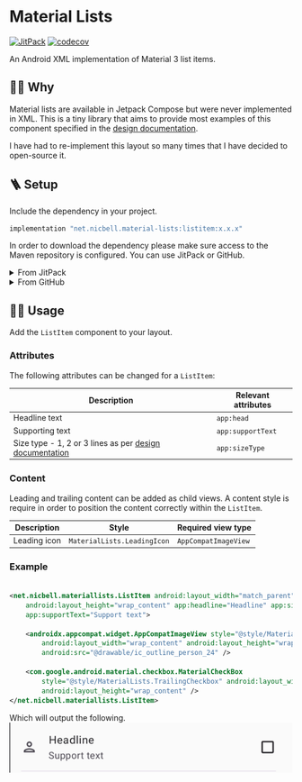 # Material Lists

[![JitPack](https://jitpack.io/v/net.nicbell/material-lists.svg)](https://jitpack.io/#net.nicbell/material-lists)
[![codecov](https://codecov.io/gh/nicbell/material-lists/branch/develop/graph/badge.svg?token=YYJ348RZAF)](https://codecov.io/gh/nicbell/material-lists)

An Android XML implementation of Material 3 list items.

## 🙋🏽 Why

Material lists are available in Jetpack Compose but were never implemented in XML. This is a tiny
library that aims to provide most examples of this component specified in
the [design documentation](https://m3.material.io/components/lists/specs).

I have had to re-implement this layout so many times that I have decided to open-source it.

## 🪜 Setup

Include the dependency in your project.

```groovy
implementation "net.nicbell.material-lists:listitem:x.x.x"
```

In order to download the dependency please make sure access to the Maven repository is configured.
You can use JitPack or GitHub.

<details>
  <summary>From JitPack</summary>

JitPack is full configured to work with
the [custom domain](https://jitpack.io/#net.nicbell/material-lists/latest). Just included the Maven
repository and add the dependency as described above.

```gradle
maven { url 'https://jitpack.io' }
```

</details>

<details>
  <summary>From GitHub</summary>

This repo is public but GitHub's Maven Repository needs authentication.

```gradle
maven {
    name = "GitHubPackages"
    url = uri("https://maven.pkg.github.com/nicbell/material-lists")
    credentials {
        username = github_user
        password = github_token
    }
}
```

To download Material Lists you will need to create
a [personal access token](https://github.com/settings/tokens) with `read:packages` scope.

Please do not push your tokens to GitHub, you can store them in `local.properties` instead.

```properties
githubName="username"
githubToken="xxx"
```

</details>

## 🏄🏽 Usage

Add the `ListItem` component to your layout.

### Attributes

The following attributes can be changed for a `ListItem`:

| Description                                                                                              | Relevant attributes |
|----------------------------------------------------------------------------------------------------------|---------------------|
| Headline text                                                                                            | `app:head`          |
| Supporting text                                                                                          | `app:supportText`   |
| Size type - 1, 2 or 3 lines as per [design documentation](https://m3.material.io/components/lists/specs) | `app:sizeType`      |

### Content

Leading and trailing content can be added as child views. A content style is require in order to
position the content correctly within the `ListItem`.

| Description  | Style                       | Required view type   |
|--------------|-----------------------------|----------------------|
| Leading icon | `MaterialLists.LeadingIcon` | `AppCompatImageView` |

### Example

```xml

<net.nicbell.materiallists.ListItem android:layout_width="match_parent"
    android:layout_height="wrap_content" app:headline="Headline" app:sizeType="TWO_LINES"
    app:supportText="Support text">

    <androidx.appcompat.widget.AppCompatImageView style="@style/MaterialLists.LeadingIcon"
        android:layout_width="wrap_content" android:layout_height="wrap_content"
        android:src="@drawable/ic_outline_person_24" />

    <com.google.android.material.checkbox.MaterialCheckBox
        style="@style/MaterialLists.TrailingCheckbox" android:layout_width="wrap_content"
        android:layout_height="wrap_content" />
</net.nicbell.materiallists.ListItem>
```

Which will output the following.
![doc/img.png](docs/img.png)